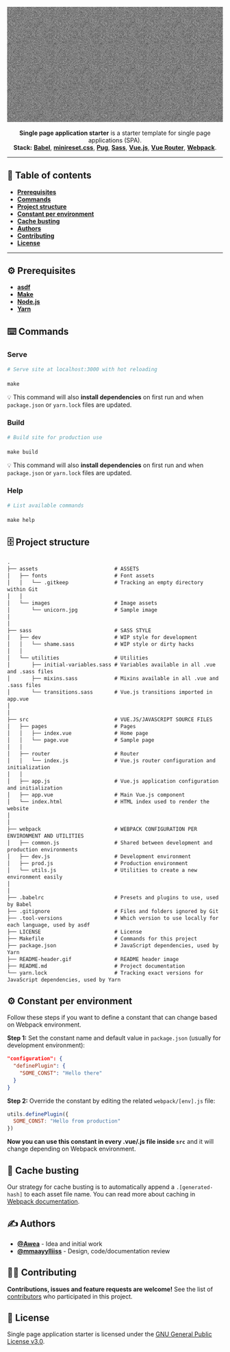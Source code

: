 <p align="center">
  <img width="600px" src="README-header.gif" alt="">
</p>
<p align="center">
  <strong>Single page application starter</strong> is a starter template for single page applications (SPA).
  <br>
  <b>Stack:</b>
  <b><a href="https://babeljs.io">Babel</a></b>,
  <b><a href="https://jgthms.com/minireset.css/">minireset.css</a></b>,
  <b><a href="https://pugjs.org">Pug</a></b>,
  <b><a href="https://sass-lang.com">Sass</a></b>,
  <b><a href="https://vuejs.org">Vue.js</a></b>,
  <b><a href="https://router.vuejs.org">Vue Router</a></b>,
  <b><a href="https://webpack.js.org">Webpack</a></b>.
</p>

- - -

## 📝 Table of contents
- [**Prerequisites**](#prerequisites)
- [**Commands**](#commands)
- [**Project structure**](#project-structure)
- [**Constant per environment**](#constant-per-environment)
- [**Cache busting**](#cache-busting)
- [**Authors**](#authors)
- [**Contributing**](#contributing)
- [**License**](#license)

- - -

<a name="prerequisites"></a>
## ⚙️ Prerequisites
- [**asdf**](https://github.com/asdf-vm/asdf)
- [**Make**](https://www.gnu.org/software/make/)
- [**Node.js**](https://nodejs.org)
- [**Yarn**](https://yarnpkg.com)

<a name="commands"></a>
## ⌨️ Commands
### Serve
```makefile
# Serve site at localhost:3000 with hot reloading

make
```

💡 This command will also **install dependencies** on first run and when `package.json` or `yarn.lock` files are updated.

### Build
```makefile
# Build site for production use

make build
```

💡 This command will also **install dependencies** on first run and when `package.json` or `yarn.lock` files are updated.

### Help
```makefile
# List available commands

make help
```

<a name="project-structure"></a>
## 🗄️ Project structure
```
.
├── assets                         # ASSETS
│   ├── fonts                      # Font assets
│   │   └── .gitkeep               # Tracking an empty directory within Git
│   │
│   └── images                     # Image assets
│       └── unicorn.jpg            # Sample image
│
│
├── sass                           # SASS STYLE
│   ├── dev                        # WIP style for development
│   │   └── shame.sass             # WIP style or dirty hacks
│   │
│   └── utilities                  # Utilities
│       ├── initial-variables.sass # Variables available in all .vue and .sass files
│       ├── mixins.sass            # Mixins available in all .vue and .sass files
│       └── transitions.sass       # Vue.js transitions imported in app.vue
│
│
├── src                            # VUE.JS/JAVASCRIPT SOURCE FILES
│   ├── pages                      # Pages
│   │   ├── index.vue              # Home page
│   │   └── page.vue               # Sample page
│   │
│   ├── router                     # Router
│   │   └── index.js               # Vue.js router configuration and initialization
│   │
│   ├── app.js                     # Vue.js application configuration and initialization
│   ├── app.vue                    # Main Vue.js component
│   └── index.html                 # HTML index used to render the website
│
│
├── webpack                        # WEBPACK CONFIGURATION PER ENVIRONMENT AND UTILITIES
│   ├── common.js                  # Shared between development and production environments
│   ├── dev.js                     # Development environment
│   ├── prod.js                    # Production environment
│   └── utils.js                   # Utilities to create a new environment easily
│
│
├── .babelrc                       # Presets and plugins to use, used by Babel
├── .gitignore                     # Files and folders ignored by Git
├── .tool-versions                 # Which version to use locally for each language, used by asdf
├── LICENSE                        # License
├── Makefile                       # Commands for this project
├── package.json                   # JavaScript dependencies, used by Yarn
├── README-header.gif              # README header image
├── README.md                      # Project documentation
└── yarn.lock                      # Tracking exact versions for JavaScript dependencies, used by Yarn
```

<a name="constant-per-environment"></a>
## ⚙️ Constant per environment
Follow these steps if you want to define a constant that can change based on Webpack environment.

**Step 1:** Set the constant name and default value in `package.json` (usually for development environment):

```json
"configuration": {
  "definePlugin": {
    "SOME_CONST": "Hello there"
  }
}
```

**Step 2:** Override the constant by editing the related `webpack/[env].js` file:

```js
utils.definePlugin({
  SOME_CONST: "Hello from production"
})
```

**Now you can use this constant in every .vue/.js file inside `src`** and it will change depending on Webpack environment.

<a name="cache-busting"></a>
## 🍱 Cache busting
Our strategy for cache busting is to automatically append a `.[generated-hash]` to each asset file name. You can read more about caching in [Webpack documentation](https://webpack.js.org/guides/caching/).

<a name="authors"></a>
## ✍️ Authors
- [**@Awea**](https://github.com/Awea) - Idea and initial work
- [**@mmaayylliiss**](https://github.com/mmaayylliiss) - Design, code/documentation review

<a name="contributing"></a>
## 🤜🤛 Contributing
**Contributions, issues and feature requests are welcome!** See the list of [contributors](../../graphs/contributors) who participated in this project.

<a name="license"></a>
## 📄 License
Single page application starter is licensed under the [GNU General Public License v3.0](LICENSE).
